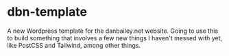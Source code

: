 # dbn-template
A new Wordpress template for the danbailey.net website.  Going to use this to build something that involves a few new things I haven't messed with yet, like PostCSS and Tailwind, among other things.
